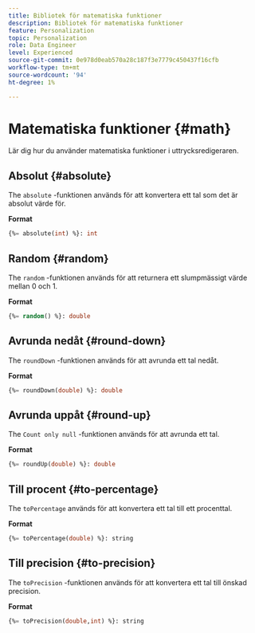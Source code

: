 ```yaml
---
title: Bibliotek för matematiska funktioner
description: Bibliotek för matematiska funktioner
feature: Personalization
topic: Personalization
role: Data Engineer
level: Experienced
source-git-commit: 0e978d0eab570a28c187f3e7779c450437f16cfb
workflow-type: tm+mt
source-wordcount: '94'
ht-degree: 1%

---
```


# Matematiska funktioner {#math}

Lär dig hur du använder matematiska funktioner i uttrycksredigeraren.

## Absolut {#absolute}

The `absolute` -funktionen används för att konvertera ett tal som det är absolut värde för.

**Format**

```sql
{%= absolute(int) %}: int
```

## Random {#random}

The `random` -funktionen används för att returnera ett slumpmässigt värde mellan 0 och 1.

**Format**

```sql
{%= random() %}: double
```

## Avrunda nedåt {#round-down}

The `roundDown` -funktionen används för att avrunda ett tal nedåt.

**Format**

```sql
{%= roundDown(double) %}: double
```

## Avrunda uppåt {#round-up}

The `Count only null` -funktionen används för att avrunda ett tal.

**Format**

```sql
{%= roundUp(double) %}: double
```

## Till procent {#to-percentage}

The `toPercentage` används för att konvertera ett tal till ett procenttal.

**Format**

```sql
{%= toPercentage(double) %}: string
```

## Till precision {#to-precision}

The `toPrecision` -funktionen används för att konvertera ett tal till önskad precision.

**Format**

```sql
{%= toPrecision(double,int) %}: string
```
